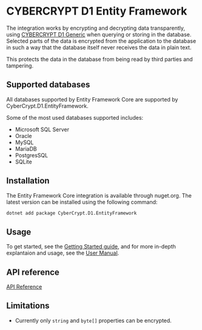 # CYBERCRYPT D1 Entity Framework

The integration works by encrypting and decrypting data transparently, using [CYBERCRYPT D1 Generic](https://github.com/cybercryptio/d1-service-generic/) when querying or storing in the database. Selected parts of the data is encrypted from the application to the database in such a way that the database itself never receives the data in plain text.

This protects the data in the database from being read by third parties and tampering.

## Supported databases

All databases supported by Entity Framework Core are supported by CyberCrypt.D1.EntityFramework.

Some of the most used databases supported includes:

- Microsoft SQL Server
- Oracle
- MySQL
- MariaDB
- PostgresSQL
- SQLite

## Installation

The Entity Framework Core integration is available through nuget.org. The latest version can be installed using the following command:

```bash
dotnet add package CyberCrypt.D1.EntityFramework
```

## Usage

To get started, see the [Getting Started guide](documentation/getting_started.md), and for more in-depth explantaion and usage, see the [User Manual](documentation/user_manual.md).

## API reference

[API Reference](documentation/api/CyberCrypt.D1.EntityFramework.md)

## Limitations

- Currently only `string` and `byte[]` properties can be encrypted.
